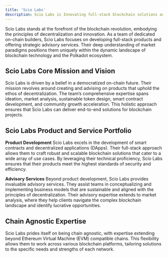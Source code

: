 ```yaml
---
title: 'Scio Labs'
description: Scio Labs is Innovating full-stack blockchain solutions and advisory services for a democratized on-chain future.
---  
```


Scio Labs stands at the forefront of the blockchain revolution, embodying the principles of decentralization and innovation. As a team of dedicated on-chain builders, Scio Labs focuses on developing full-stack products and offering strategic advisory services. Their deep understanding of market paradigms positions them uniquely within the dynamic landscape of blockchain technology and the Polkadot ecosystem.

## Scio Labs Core Mission and Vision
Scio Labs is driven by a belief in a democratized on-chain future. Their mission revolves around creating and advising on products that uphold the ethos of decentralization. The team’s comprehensive expertise spans ideation, market analysis, sustainable token design, smart contract development, and community growth acceleration. This holistic approach ensures that Scio Labs can deliver end-to-end solutions for blockchain projects.

## Scio Labs Product and Service Portfolio

**Product Development**
Scio Labs excels in the development of smart contracts and decentralized applications (DApps). Their full-stack approach allows them to craft robust and scalable blockchain solutions that cater to a wide array of use cases. By leveraging their technical proficiency, Scio Labs ensures that their products meet the highest standards of security and efficiency.

**Advisory Services**
Beyond product development, Scio Labs provides invaluable advisory services. They assist teams in conceptualizing and implementing business models that are sustainable and aligned with the principles of decentralization. Their advisory expertise extends to market analysis, where they help clients navigate the complex blockchain landscape and identify lucrative opportunities.

## Chain Agnostic Expertise
Scio Labs prides itself on being chain agnostic, with expertise extending beyond Ethereum Virtual Machine (EVM) compatible chains. This flexibility allows them to work across various blockchain platforms, tailoring solutions to the specific needs and strengths of each network.

